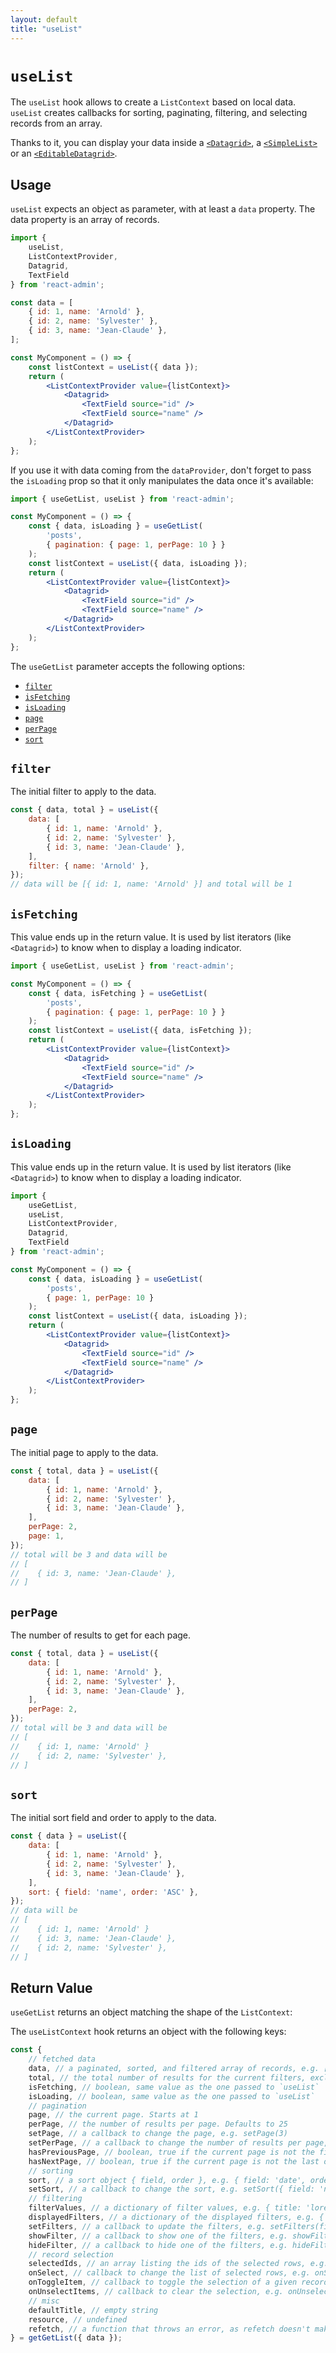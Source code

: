 ```yaml
---
layout: default
title: "useList"
---
```


# `useList`

The `useList` hook allows to create a `ListContext` based on local data. `useList` creates callbacks for sorting, paginating, filtering, and selecting records from an array.

Thanks to it, you can display your data inside a [`<Datagrid>`](./Datagrid.md), a [`<SimpleList>`](./SimpleList.md) or an [`<EditableDatagrid>`](./EditableDatagrid.md). 

## Usage

`useList` expects an object as parameter, with at least a `data` property. The data property is an array of records.

```jsx
import {
    useList,
    ListContextProvider,
    Datagrid,
    TextField
} from 'react-admin';

const data = [
    { id: 1, name: 'Arnold' },
    { id: 2, name: 'Sylvester' },
    { id: 3, name: 'Jean-Claude' },
];

const MyComponent = () => {
    const listContext = useList({ data });
    return (
        <ListContextProvider value={listContext}>
            <Datagrid>
                <TextField source="id" />
                <TextField source="name" />
            </Datagrid>
        </ListContextProvider>
    );
};
```

If you use it with data coming from the `dataProvider`, don't forget to pass the `isLoading` prop so that it only manipulates the data once it's available:

```jsx
import { useGetList, useList } from 'react-admin';

const MyComponent = () => {
    const { data, isLoading } = useGetList(
        'posts',
        { pagination: { page: 1, perPage: 10 } }
    );
    const listContext = useList({ data, isLoading });
    return (
        <ListContextProvider value={listContext}>
            <Datagrid>
                <TextField source="id" />
                <TextField source="name" />
            </Datagrid>
        </ListContextProvider>
    );
};
```

The `useGetList` parameter accepts the following options:

* [`filter`](#filter)
* [`isFetching`](#isfetching)
* [`isLoading`](#isloading)
* [`page`](#page)
* [`perPage`](#perpage)
* [`sort`](#sort)

## `filter`

The initial filter to apply to the data.

```jsx
const { data, total } = useList({
    data: [
        { id: 1, name: 'Arnold' },
        { id: 2, name: 'Sylvester' },
        { id: 3, name: 'Jean-Claude' },
    ],
    filter: { name: 'Arnold' },
});
// data will be [{ id: 1, name: 'Arnold' }] and total will be 1
```

## `isFetching`

This value ends up in the return value. It is used by list iterators (like `<Datagrid>`) to know when to display a loading indicator.

```jsx
import { useGetList, useList } from 'react-admin';

const MyComponent = () => {
    const { data, isFetching } = useGetList(
        'posts',
        { pagination: { page: 1, perPage: 10 } }
    );
    const listContext = useList({ data, isFetching });
    return (
        <ListContextProvider value={listContext}>
            <Datagrid>
                <TextField source="id" />
                <TextField source="name" />
            </Datagrid>
        </ListContextProvider>
    );
};
```

## `isLoading`

This value ends up in the return value. It is used by list iterators (like `<Datagrid>`) to know when to display a loading indicator.

```jsx
import {
    useGetList,
    useList,
    ListContextProvider,
    Datagrid,
    TextField
} from 'react-admin';

const MyComponent = () => {
    const { data, isLoading } = useGetList(
        'posts',
        { page: 1, perPage: 10 }
    );
    const listContext = useList({ data, isLoading });
    return (
        <ListContextProvider value={listContext}>
            <Datagrid>
                <TextField source="id" />
                <TextField source="name" />
            </Datagrid>
        </ListContextProvider>
    );
};
```

## `page`

The initial page to apply to the data.

```jsx
const { total, data } = useList({
    data: [
        { id: 1, name: 'Arnold' },
        { id: 2, name: 'Sylvester' },
        { id: 3, name: 'Jean-Claude' },
    ],
    perPage: 2,
    page: 1,
});
// total will be 3 and data will be
// [
//    { id: 3, name: 'Jean-Claude' },
// ]
```

## `perPage`

The number of results to get for each page.

```jsx
const { total, data } = useList({
    data: [
        { id: 1, name: 'Arnold' },
        { id: 2, name: 'Sylvester' },
        { id: 3, name: 'Jean-Claude' },
    ],
    perPage: 2,
});
// total will be 3 and data will be
// [
//    { id: 1, name: 'Arnold' }
//    { id: 2, name: 'Sylvester' }, 
// ]
```

## `sort`

The initial sort field and order to apply to the data.

```jsx
const { data } = useList({
    data: [
        { id: 1, name: 'Arnold' },
        { id: 2, name: 'Sylvester' },
        { id: 3, name: 'Jean-Claude' },
    ],
    sort: { field: 'name', order: 'ASC' },
});
// data will be
// [
//    { id: 1, name: 'Arnold' }
//    { id: 3, name: 'Jean-Claude' },
//    { id: 2, name: 'Sylvester' }, 
// ]
```

## Return Value

`useGetList` returns an object matching the shape of the `ListContext`: 

The `useListContext` hook returns an object with the following keys:

```jsx
const {
    // fetched data
    data, // a paginated, sorted, and filtered array of records, e.g. [{ id: 123, title: 'hello world' }, { ... }]
    total, // the total number of results for the current filters, excluding pagination. Useful to build the pagination controls, e.g. 23      
    isFetching, // boolean, same value as the one passed to `useList`
    isLoading, // boolean, same value as the one passed to `useList`
    // pagination
    page, // the current page. Starts at 1
    perPage, // the number of results per page. Defaults to 25
    setPage, // a callback to change the page, e.g. setPage(3)
    setPerPage, // a callback to change the number of results per page, e.g. setPerPage(25)
    hasPreviousPage, // boolean, true if the current page is not the first one
    hasNextPage, // boolean, true if the current page is not the last one
    // sorting
    sort, // a sort object { field, order }, e.g. { field: 'date', order: 'DESC' }
    setSort, // a callback to change the sort, e.g. setSort({ field: 'name', order: 'ASC' })
    // filtering
    filterValues, // a dictionary of filter values, e.g. { title: 'lorem', nationality: 'fr' }
    displayedFilters, // a dictionary of the displayed filters, e.g. { title: true, nationality: true }
    setFilters, // a callback to update the filters, e.g. setFilters(filters, displayedFilters)
    showFilter, // a callback to show one of the filters, e.g. showFilter('title', defaultValue)
    hideFilter, // a callback to hide one of the filters, e.g. hideFilter('title')
    // record selection
    selectedIds, // an array listing the ids of the selected rows, e.g. [123, 456]
    onSelect, // callback to change the list of selected rows, e.g. onSelect([456, 789])
    onToggleItem, // callback to toggle the selection of a given record based on its id, e.g. onToggleItem(456)
    onUnselectItems, // callback to clear the selection, e.g. onUnselectItems();
    // misc
    defaultTitle, // empty string
    resource, // undefined
    refetch, // a function that throws an error, as refetch doesn't make sense for local data
} = getGetList({ data });
```